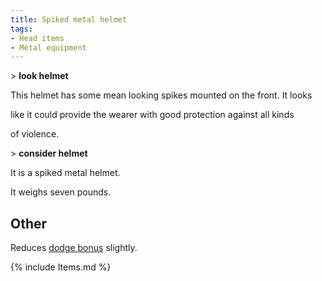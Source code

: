 ```yaml
---
title: Spiked metal helmet
tags:
- Head items
- Metal equipment
---
```


\> **look helmet**

This helmet has some mean looking spikes mounted on the front. It looks

like it could provide the wearer with good protection against all kinds

of violence.

\> **consider helmet**

It is a spiked metal helmet.

It weighs seven pounds.

## Other

Reduces [dodge bonus](dodge_bonus "wikilink") slightly.

{% include Items.md %}

